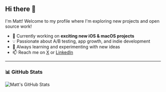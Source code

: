 ## Hi there 👋

I'm Matt! Welcome to my profile where I'm exploring new projects and open source work!

- 🚀 Currently working on **exciting new iOS & macOS projects**
- 💡 Passionate about A/B testing, app growth, and indie development
- 🌱 Always learning and experimenting with new ideas
- 📫 Reach me on [X](https://x.com/MattHeaney23) or [LinkedIn](https://linkedin.com/in/MattHeaney23)

---

### 📊 GitHub Stats
![Matt's GitHub Stats](https://github-readme-stats.vercel.app/api?username=MattHeaney23&show_icons=true&theme=tokyonight)

